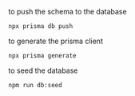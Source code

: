 to push the schema to the database

```
npx prisma db push
```

to generate the prisma client
```
npx prisma generate
```

to seed the database

```
npm run db:seed
```
